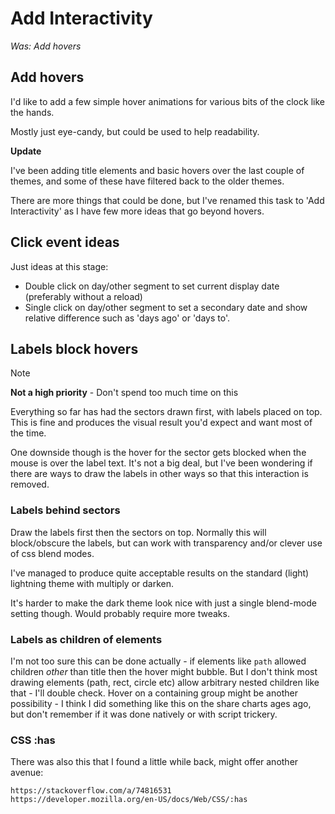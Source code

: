 Add Interactivity
=================

*Was: Add hovers*


Add hovers
----------

I'd like to add a few simple hover animations for various bits of the clock like the hands.

Mostly just eye-candy, but could be used to help readability.


**Update**

I've been adding title elements and basic hovers over the last couple of themes, and some of these have filtered back to the older themes.

There are more things that could be done, but I've renamed this task to 'Add Interactivity' as I have few more ideas that go beyond hovers.


Click event ideas
-----------------

Just ideas at this stage:
* Double click on day/other segment to set current display date (preferably without a reload)
* Single click on day/other segment to set a secondary date and show relative difference such as 'days ago' or 'days to'.





Labels block hovers
-------------------

> [!NOTE]
> **Not a high priority** - Don't spend too much time on this

Everything so far has had the sectors drawn first, with labels placed on top.
This is fine and produces the visual result you'd expect and want most of the time.

One downside though is the hover for the sector gets blocked when the mouse is over the label text.
It's not a big deal, but I've been wondering if there are ways to draw the labels in other ways so that this interaction is removed.

### Labels behind sectors

Draw the labels first then the sectors on top.
Normally this will block/obscure the labels, but can work with transparency and/or clever use of css blend modes.

I've managed to produce quite acceptable results on the standard (light) lightning theme with multiply or darken.

It's harder to make the dark theme look nice with just a single blend-mode setting though.
Would probably require more tweaks.

### Labels as children of elements

I'm not too sure this can be done actually - if elements like `path` allowed children *other* than title then the hover might bubble.
But I don't think most drawing elements (path, rect, circle etc) allow arbitrary nested children like that - I'll double check.
Hover on a containing group might be another possibility - I think I did something like this on the share charts ages ago, but don't remember if it was done natively or with script trickery.

### CSS :has

There was also this that I found a little while back, might offer another avenue:

	https://stackoverflow.com/a/74816531
	https://developer.mozilla.org/en-US/docs/Web/CSS/:has


